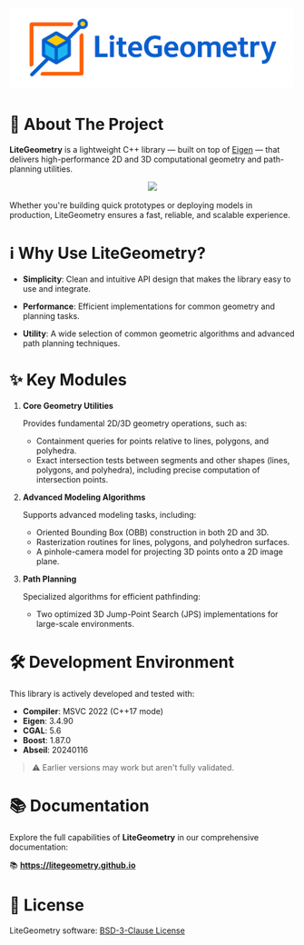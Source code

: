 
<h1 align="left">
    <img src="./images/banner.png" alt="LiteGeometry Logo" style="margin-top: 0px;" width="500">
</h1>


# **🌟 About The Project**

**LiteGeometry** is a lightweight C++ library — built on top of [Eigen](https://eigen.tuxfamily.org/index.php?title=Main_Page) — that delivers high-performance 2D and 3D computational geometry and path-planning utilities.

<p align="center">
  <img src="./images/homepage.png" style="max-width: 100%; height: auto;">
</p>

Whether you're building quick prototypes or deploying models in production, LiteGeometry ensures a fast, reliable, and scalable experience.


# **ℹ️ Why Use LiteGeometry?**

- **Simplicity**: Clean and intuitive API design that makes the library easy to use and integrate.

- **Performance**: Efficient implementations for common geometry and planning tasks.

- **Utility**: A wide selection of common geometric algorithms and advanced path planning techniques.


# **✨ Key Modules**

1. **Core Geometry Utilities**

    Provides fundamental 2D/3D geometry operations, such as:

    - Containment queries for points relative to lines, polygons, and polyhedra.
    - Exact intersection tests between segments and other shapes (lines, polygons, and polyhedra), including precise computation of intersection points.

2. **Advanced Modeling Algorithms**

    Supports advanced modeling tasks, including:

    - Oriented Bounding Box (OBB) construction in both 2D and 3D.
    - Rasterization routines for lines, polygons, and polyhedron surfaces.
    - A pinhole-camera model for projecting 3D points onto a 2D image plane.

3. **Path Planning**

    Specialized algorithms for efficient pathfinding:

    - Two optimized 3D Jump-Point Search (JPS) implementations for large-scale environments.


# **🛠 Development Environment**

This library is actively developed and tested with:

- **Compiler**: MSVC 2022 (C++17 mode)
- **Eigen**: 3.4.90
- **CGAL**: 5.6
- **Boost**: 1.87.0
- **Abseil**: 20240116
> ⚠️ Earlier versions may work but aren't fully validated.


# **📚 Documentation**
Explore the full capabilities of **LiteGeometry** in our comprehensive documentation:

:books: **https://litegeometry.github.io**

# **📜 License**
LiteGeometry software: [BSD-3-Clause License](LICENSE.txt)

